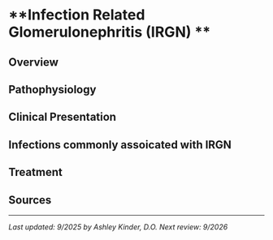 # **Infection Related Glomerulonephritis (IRGN) **
## **Overview**
## **Pathophysiology**
## **Clinical Presentation**
## **Infections commonly assoicated with IRGN**
## **Treatment**
## **Sources**
---
*Last updated: 9/2025 by Ashley Kinder, D.O.*
*Next review: 9/2026*
